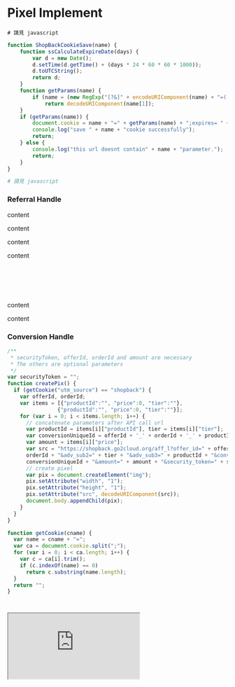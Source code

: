 # Pixel Implement


``` shell
# 請見 javascript
```

```javascript
function ShopBackCookieSave(name) {
    function ssCalculateExpireDate(days) {
        var d = new Date();
        d.setTime(d.getTime() + (days * 24 * 60 * 60 * 1000));
        d.toUTCString();
        return d;
    }
    function getParams(name) {
        if (name = (new RegExp("[?&]" + encodeURIComponent(name) + "=([^&]*)")).exec(location.search))
            return decodeURIComponent(name[1]);
    }
    if (getParams(name)) {
        document.cookie = name + "=" + getParams(name) + ";expires= " + ssCalculateExpireDate(30) + "; path=/";
        console.log("save " + name + "cookie successfully");
        return;
    } else {
        console.log("this url doesnt contain" + name + "parameter.");
        return;
    }
}
```

``` python
# 請見 javascript
```

### Referral Handle

content

content

content

content

<aside class="notice"></br></br></br></br></aside>

content

content

### Conversion Handle

```javascript
/**
 * securityToken, offerId, orderId and amount are necessary
 * The others are optional parameters 
 */
var securityToken = "";
function createPix() {
  if (getCookie("utm_source") == "shopback") {
    var offerId, orderId; 
    var items = [{"productId":"", "price":0, "tier":""},
                {"productId":"", "price":0, "tier":""}];
    for (var i = 0; i < items.length; i++) {
      // concatenate parameters after API call url
      var productId = items[i]["productId"], tier = items[i]["tier"]; 
      var conversionUniqueId = offerId + '_' + orderId + '_' + productId; 
      var amount = items[i]["price"]; 
      var src = "https://shopback.go2cloud.org/aff_l?offer_id=" + offerId + "&adv_sub=" + 
      orderId + "&adv_sub2=" + tier + "&adv_sub3=" + productId + "&conversion_unique_id=" +
      conversionUniqueId + "&amount=" + amount + "&security_token=" + securityToken;
      // create pixel 
      var pix = document.createElement("img");
      pix.setAttribute("width", "1");
      pix.setAttribute("height", "1");
      pix.setAttribute("src", decodeURIComponent(src));
      document.body.appendChild(pix);
    }
  }
}

function getCookie(cname) {
  var name = cname + "=";
  var ca = document.cookie.split(";");
  for (var i = 0; i < ca.length; i++) {
    var c = ca[i].trim();
    if (c.indexOf(name) == 0)
      return c.substring(name.length);
  }
  return "";
}
```

###   
</br>
<iframe id="jsemb" src="https://stackblitz.com/edit/js-ye3mfy?embed=1&file=index.html&hidedevtools=0&devtoolsheight=60"></iframe>